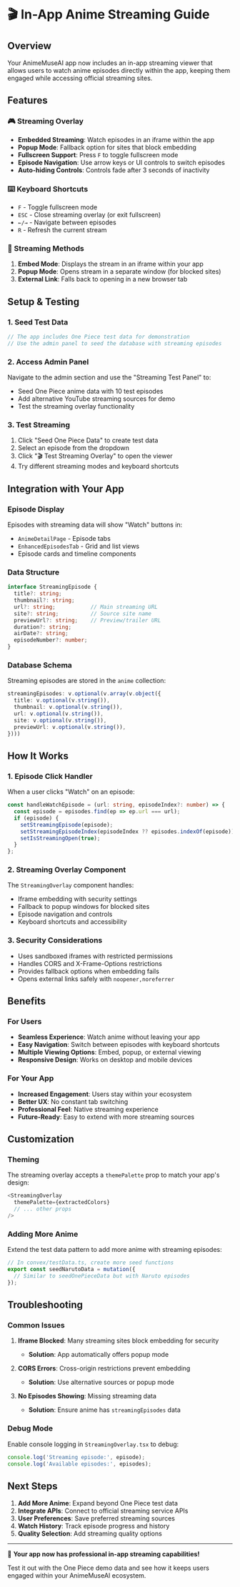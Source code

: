 # 🎬 In-App Anime Streaming Guide

## Overview
Your AnimeMuseAI app now includes an in-app streaming viewer that allows users to watch anime episodes directly within the app, keeping them engaged while accessing official streaming sites.

## Features

### 🎮 Streaming Overlay
- **Embedded Streaming**: Watch episodes in an iframe within the app
- **Popup Mode**: Fallback option for sites that block embedding
- **Fullscreen Support**: Press `F` to toggle fullscreen mode
- **Episode Navigation**: Use arrow keys or UI controls to switch episodes
- **Auto-hiding Controls**: Controls fade after 3 seconds of inactivity

### ⌨️ Keyboard Shortcuts
- `F` - Toggle fullscreen mode
- `ESC` - Close streaming overlay (or exit fullscreen)
- `←/→` - Navigate between episodes
- `R` - Refresh the current stream

### 🔄 Streaming Methods
1. **Embed Mode**: Displays the stream in an iframe within your app
2. **Popup Mode**: Opens stream in a separate window (for blocked sites)
3. **External Link**: Falls back to opening in a new browser tab

## Setup & Testing

### 1. Seed Test Data
```typescript
// The app includes One Piece test data for demonstration
// Use the admin panel to seed the database with streaming episodes
```

### 2. Access Admin Panel
Navigate to the admin section and use the "Streaming Test Panel" to:
- Seed One Piece anime data with 10 test episodes
- Add alternative YouTube streaming sources for demo
- Test the streaming overlay functionality

### 3. Test Streaming
1. Click "Seed One Piece Data" to create test data
2. Select an episode from the dropdown
3. Click "🎬 Test Streaming Overlay" to open the viewer
4. Try different streaming modes and keyboard shortcuts

## Integration with Your App

### Episode Display
Episodes with streaming data will show "Watch" buttons in:
- `AnimeDetailPage` - Episode tabs
- `EnhancedEpisodesTab` - Grid and list views
- Episode cards and timeline components

### Data Structure
```typescript
interface StreamingEpisode {
  title?: string;
  thumbnail?: string;
  url?: string;           // Main streaming URL
  site?: string;          // Source site name
  previewUrl?: string;    // Preview/trailer URL
  duration?: string;
  airDate?: string;
  episodeNumber?: number;
}
```

### Database Schema
Streaming episodes are stored in the `anime` collection:
```typescript
streamingEpisodes: v.optional(v.array(v.object({
  title: v.optional(v.string()),
  thumbnail: v.optional(v.string()),
  url: v.optional(v.string()),
  site: v.optional(v.string()),
  previewUrl: v.optional(v.string()),
})))
```

## How It Works

### 1. Episode Click Handler
When a user clicks "Watch" on an episode:
```typescript
const handleWatchEpisode = (url: string, episodeIndex?: number) => {
  const episode = episodes.find(ep => ep.url === url);
  if (episode) {
    setStreamingEpisode(episode);
    setStreamingEpisodeIndex(episodeIndex ?? episodes.indexOf(episode));
    setIsStreamingOpen(true);
  }
};
```

### 2. Streaming Overlay Component
The `StreamingOverlay` component handles:
- Iframe embedding with security settings
- Fallback to popup windows for blocked sites
- Episode navigation and controls
- Keyboard shortcuts and accessibility

### 3. Security Considerations
- Uses sandboxed iframes with restricted permissions
- Handles CORS and X-Frame-Options restrictions
- Provides fallback options when embedding fails
- Opens external links safely with `noopener,noreferrer`

## Benefits

### For Users
- **Seamless Experience**: Watch anime without leaving your app
- **Easy Navigation**: Switch between episodes with keyboard shortcuts
- **Multiple Viewing Options**: Embed, popup, or external viewing
- **Responsive Design**: Works on desktop and mobile devices

### For Your App
- **Increased Engagement**: Users stay within your ecosystem
- **Better UX**: No constant tab switching
- **Professional Feel**: Native streaming experience
- **Future-Ready**: Easy to extend with more streaming sources

## Customization

### Theming
The streaming overlay accepts a `themePalette` prop to match your app's design:
```typescript
<StreamingOverlay
  themePalette={extractedColors}
  // ... other props
/>
```

### Adding More Anime
Extend the test data pattern to add more anime with streaming episodes:
```typescript
// In convex/testData.ts, create more seed functions
export const seedNarutoData = mutation({
  // Similar to seedOnePieceData but with Naruto episodes
});
```

## Troubleshooting

### Common Issues
1. **Iframe Blocked**: Many streaming sites block embedding for security
   - **Solution**: App automatically offers popup mode
   
2. **CORS Errors**: Cross-origin restrictions prevent embedding
   - **Solution**: Use alternative sources or popup mode
   
3. **No Episodes Showing**: Missing streaming data
   - **Solution**: Ensure anime has `streamingEpisodes` data

### Debug Mode
Enable console logging in `StreamingOverlay.tsx` to debug:
```typescript
console.log('Streaming episode:', episode);
console.log('Available episodes:', episodes);
```

## Next Steps

1. **Add More Anime**: Expand beyond One Piece test data
2. **Integrate APIs**: Connect to official streaming service APIs
3. **User Preferences**: Save preferred streaming sources
4. **Watch History**: Track episode progress and history
5. **Quality Selection**: Add streaming quality options

---

🎉 **Your app now has professional in-app streaming capabilities!**

Test it out with the One Piece demo data and see how it keeps users engaged within your AnimeMuseAI ecosystem. 